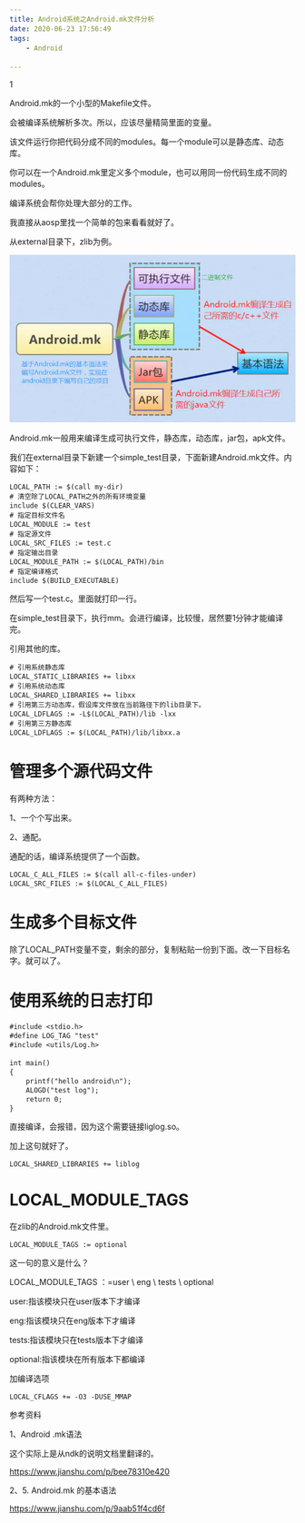 ```yaml
---
title: Android系统之Android.mk文件分析
date: 2020-06-23 17:56:49
tags:
	- Android

---
```


1

Android.mk的一个小型的Makefile文件。

会被编译系统解析多次。所以，应该尽量精简里面的变量。

该文件运行你把代码分成不同的modules。每一个module可以是静态库、动态库。

你可以在一个Android.mk里定义多个module，也可以用同一份代码生成不同的modules。

编译系统会帮你处理大部分的工作。

我直接从aosp里找一个简单的包来看看就好了。

从external目录下，zlib为例。

![img](../images/random_name/1892430-81ede115f8650d46.webp)



Android.mk一般用来编译生成可执行文件，静态库，动态库，jar包，apk文件。

我们在external目录下新建一个simple_test目录，下面新建Android.mk文件。内容如下：

```
LOCAL_PATH := $(call my-dir)
# 清空除了LOCAL_PATH之外的所有环境变量
include $(CLEAR_VARS)
# 指定目标文件名
LOCAL_MODULE := test
# 指定源文件
LOCAL_SRC_FILES := test.c
# 指定输出目录
LOCAL_MODULE_PATH := $(LOCAL_PATH)/bin
# 指定编译格式
include $(BUILD_EXECUTABLE)
```

然后写一个test.c。里面就打印一行。

在simple_test目录下，执行mm。会进行编译，比较慢，居然要1分钟才能编译完。

引用其他的库。

```
# 引用系统静态库
LOCAL_STATIC_LIBRARIES += libxx
# 引用系统动态库
LOCAL_SHARED_LIBRARIES += libxx
# 引用第三方动态库，假设库文件放在当前路径下的lib目录下。
LOCAL_LDFLAGS := -L$(LOCAL_PATH)/lib -lxx
# 引用第三方静态库
LOCAL_LDFLAGS := $(LOCAL_PATH)/lib/libxx.a
```



# 管理多个源代码文件

有两种方法：

1、一个个写出来。

2、通配。

通配的话，编译系统提供了一个函数。

```
LOCAL_C_ALL_FILES := $(call all-c-files-under)
LOCAL_SRC_FILES := $(LOCAL_C_ALL_FILES)
```

# 生成多个目标文件

除了LOCAL_PATH变量不变，剩余的部分，复制粘贴一份到下面。改一下目标名字。就可以了。





# 使用系统的日志打印

```
#include <stdio.h>
#define LOG_TAG "test"
#include <utils/Log.h>

int main()
{
    printf("hello android\n");
    ALOGD("test log");
    return 0;
}
```

直接编译，会报错，因为这个需要链接liglog.so。

加上这句就好了。

```
LOCAL_SHARED_LIBRARIES += liblog
```

# LOCAL_MODULE_TAGS

在zlib的Android.mk文件里。

```
LOCAL_MODULE_TAGS := optional
```

这一句的意义是什么？

LOCAL_MODULE_TAGS ：=user \ eng \ tests \ optional

user:指该模块只在user版本下才编译

eng:指该模块只在eng版本下才编译

tests:指该模块只在tests版本下才编译

optional:指该模块在所有版本下都编译



加编译选项

```
LOCAL_CFLAGS += -O3 -DUSE_MMAP
```



参考资料

1、Android .mk语法

这个实际上是从ndk的说明文档里翻译的。

https://www.jianshu.com/p/bee78310e420

2、5. Android.mk 的基本语法

https://www.jianshu.com/p/9aab51f4cd6f